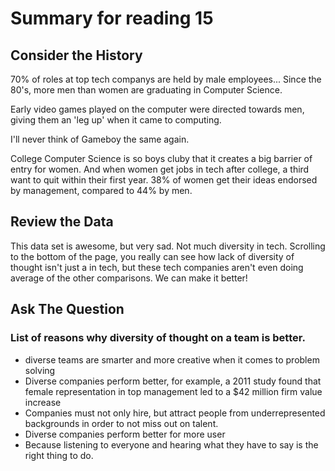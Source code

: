 # Summary for reading 15

## Consider the History
70% of roles at top tech companys are held by male employees... Since the 80's, more men than women are graduating in Computer Science.

Early video games played on the computer were directed towards men, giving them an 'leg up' when it came to computing.

I'll never think of Gameboy the same again.

College Computer Science is so boys cluby that it creates a big barrier of entry for women. And when women get jobs in tech after college, a third want to quit within their first year. 38% of women get their ideas endorsed by management, compared to 44% by men.

## Review the Data
This data set is awesome, but very sad. Not much diversity in tech. Scrolling to the bottom of the page, you really can see how lack of diversity of thought isn't just a in tech, but these tech companies aren't even doing average of the other comparisons. We can make it better!

## Ask The Question
### List of reasons why diversity of thought on a team is better.
* diverse teams are smarter and more creative when it comes to problem solving</br>
* Diverse companies perform better, for example, a 2011 study found that female representation in top management led to a $42 million firm value increase</br>
* Companies must not only hire, but attract people from underrepresented backgrounds in order to not miss out on talent. </br>
* Diverse companies perform better for more user</br>
* Because listening to everyone and hearing what they have to say is the right thing to do.</br>
